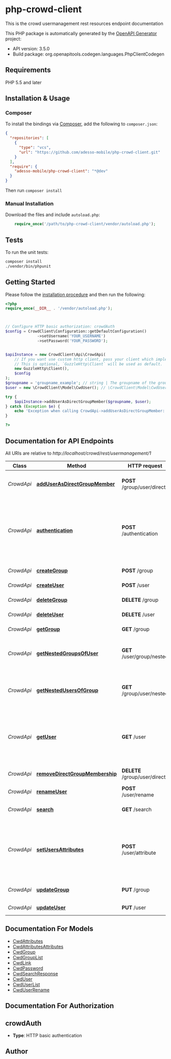 # php-crowd-client

This is the crowd usermanagement rest resources endpoint documentation

This PHP package is automatically generated by the [OpenAPI Generator](https://openapi-generator.tech) project:

- API version: 3.5.0
- Build package: org.openapitools.codegen.languages.PhpClientCodegen

## Requirements

PHP 5.5 and later

## Installation & Usage

### Composer

To install the bindings via [Composer](http://getcomposer.org/), add the following to `composer.json`:

```json
{
  "repositories": [
    {
      "type": "vcs",
      "url": "https://github.com/adesso-mobile/php-crowd-client.git"
    }
  ],
  "require": {
    "adesso-mobile/php-crowd-client": "*@dev"
  }
}
```

Then run `composer install`

### Manual Installation

Download the files and include `autoload.php`:

```php
    require_once('/path/to/php-crowd-client/vendor/autoload.php');
```

## Tests

To run the unit tests:

```bash
composer install
./vendor/bin/phpunit
```

## Getting Started

Please follow the [installation procedure](#installation--usage) and then run the following:

```php
<?php
require_once(__DIR__ . '/vendor/autoload.php');



// Configure HTTP basic authorization: crowdAuth
$config = CrowdClient\Configuration::getDefaultConfiguration()
              ->setUsername('YOUR_USERNAME')
              ->setPassword('YOUR_PASSWORD');


$apiInstance = new CrowdClient\Api\CrowdApi(
    // If you want use custom http client, pass your client which implements `GuzzleHttp\ClientInterface`.
    // This is optional, `GuzzleHttp\Client` will be used as default.
    new GuzzleHttp\Client(),
    $config
);
$groupname = 'groupname_example'; // string | The groupname of the group you want to add the user to
$user = new \CrowdClient\Model\CwdUser(); // \CrowdClient\Model\CwdUser | A User object of the user you want to add. Only 'name' must be set.

try {
    $apiInstance->addUserAsDirectGroupMember($groupname, $user);
} catch (Exception $e) {
    echo 'Exception when calling CrowdApi->addUserAsDirectGroupMember: ', $e->getMessage(), PHP_EOL;
}

?>
```

## Documentation for API Endpoints

All URIs are relative to *http://localhost/crowd/rest/usermanagement/1*

Class | Method | HTTP request | Description
------------ | ------------- | ------------- | -------------
*CrowdApi* | [**addUserAsDirectGroupMember**](docs/Api/CrowdApi.md#adduserasdirectgroupmember) | **POST** /group/user/direct | Adds user as direct member of group
*CrowdApi* | [**authentication**](docs/Api/CrowdApi.md#authentication) | **POST** /authentication | Authenticates a user. Does not generate an SSO token. For SSO please take a look at the SSO token resource.
*CrowdApi* | [**createGroup**](docs/Api/CrowdApi.md#creategroup) | **POST** /group | Adds a new group.
*CrowdApi* | [**createUser**](docs/Api/CrowdApi.md#createuser) | **POST** /user | Creates a new user
*CrowdApi* | [**deleteGroup**](docs/Api/CrowdApi.md#deletegroup) | **DELETE** /group | Deletes a group
*CrowdApi* | [**deleteUser**](docs/Api/CrowdApi.md#deleteuser) | **DELETE** /user | Removes a user.
*CrowdApi* | [**getGroup**](docs/Api/CrowdApi.md#getgroup) | **GET** /group | Retrieves a group
*CrowdApi* | [**getNestedGroupsOfUser**](docs/Api/CrowdApi.md#getnestedgroupsofuser) | **GET** /user/group/nested | Retrieves the groups that the user is a nested member of
*CrowdApi* | [**getNestedUsersOfGroup**](docs/Api/CrowdApi.md#getnestedusersofgroup) | **GET** /group/user/nested | Retrieves the users that are nested members of the specified group
*CrowdApi* | [**getUser**](docs/Api/CrowdApi.md#getuser) | **GET** /user | Retrieves the user details. Either username or key query parameter must be present.
*CrowdApi* | [**removeDirectGroupMembership**](docs/Api/CrowdApi.md#removedirectgroupmembership) | **DELETE** /group/user/direct | Removes the user membership.
*CrowdApi* | [**renameUser**](docs/Api/CrowdApi.md#renameuser) | **POST** /user/rename | Renames a user
*CrowdApi* | [**search**](docs/Api/CrowdApi.md#search) | **GET** /search | searches for a specific entity-type
*CrowdApi* | [**setUsersAttributes**](docs/Api/CrowdApi.md#setusersattributes) | **POST** /user/attribute | Stores the user attributes. Attribute values will not be overwritten if not specified in attributes.
*CrowdApi* | [**updateGroup**](docs/Api/CrowdApi.md#updategroup) | **PUT** /group | Updates an existing group
*CrowdApi* | [**updateUser**](docs/Api/CrowdApi.md#updateuser) | **PUT** /user | Updates a user


## Documentation For Models

 - [CwdAttributes](docs/Model/CwdAttributes.md)
 - [CwdAttributesAttributes](docs/Model/CwdAttributesAttributes.md)
 - [CwdGroup](docs/Model/CwdGroup.md)
 - [CwdGroupList](docs/Model/CwdGroupList.md)
 - [CwdLink](docs/Model/CwdLink.md)
 - [CwdPassword](docs/Model/CwdPassword.md)
 - [CwdSearchResponse](docs/Model/CwdSearchResponse.md)
 - [CwdUser](docs/Model/CwdUser.md)
 - [CwdUserList](docs/Model/CwdUserList.md)
 - [CwdUserRename](docs/Model/CwdUserRename.md)


## Documentation For Authorization



## crowdAuth


- **Type**: HTTP basic authentication


## Author



